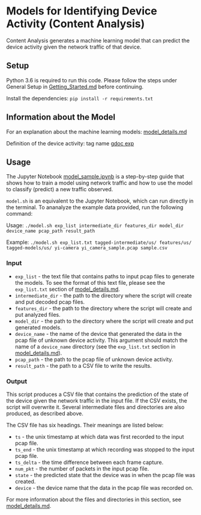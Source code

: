 # Models for Identifying Device Activity (Content Analysis)

Content Analysis generates a machine learning model that can predict the device activity given the network traffic of that device.

## Setup
Python 3.6 is required to run this code. Please follow the steps under General Setup in [Getting_Started.md](../Getting_Started.md#general-setup) before continuing.

Install the dependencies: `pip install -r requirements.txt`

## Information about the Model
For an explanation about the machine learning models: [model_details.md](model_details.md)

Definition of the device activity: tag name 
[gdoc exp](https://docs.google.com/document/d/1_s6brtocKG0zpdTVNWOxZZdJ1WSkJKKw9gbZh_32WJU/edit)

## Usage
The Jupyter Notebook [model_sample.ipynb](model_sample.ipynb) is a step-by-step guide that shows how to train a model using network traffic and how to use the model to classify (predict) a new traffic observed.

`model.sh` is an equivalent to the Jupyter Notebook, which can run directly in the terminal. To ananalyze the example data provided, run the following command:

Usage: `./model.sh exp_list intermediate_dir features_dir model_dir device_name pcap_path result_path`

Example: `./model.sh exp_list.txt tagged-intermediate/us/ features/us/ tagged-models/us/ yi-camera yi_camera_sample.pcap sample.csv`

### Input
- `exp_list` - the text file that contains paths to input pcap files to generate the models. To see the format of this text file, please see the `exp_list.txt` section of [model_details.md](model_details.md#exp_listtxt).
- `intermediate_dir` - the path to the directory where the script will create and put decoded pcap files.
- `features_dir` - the path to the directory where the script will create and put analyzed files.
- `model_dir` - the path to the directory where the script will create and put generated models.
- `device_name` - the name of the device that generated the data in the pcap file of unknown device activity. This argument should match the name of a `device_name` directory (see the `exp_list.txt` section in [model_details.md](model_details.md#exp_listtxt)).
- `pcap_path` - the path to the pcap file of unknown device activity.
- `result_path` - the path to a CSV file to write the results.

### Output
This script produces a CSV file that contains the prediction of the state of the device given the network traffic in the input file. If the CSV exists, the script will overwrite it. Several intermediate files and directories are also produced, as described above.

The CSV file has six headings. Their meanings are listed below:

- `ts` - the unix timestamp at which data was first recorded to the input pcap file.
- `ts_end` - the unix timestamp at which recording was stopped to the input pcap file.
- `ts_delta` - the time difference between each frame capture.
- `num_pkt` - the number of packets in the input pcap file.
- `state` - the predicted state that the device was in when the pcap file was created.
- `device` - the device name that the data in the pcap file was recorded on.

For more information about the files and directories in this section, see [model_details.md](model_details.md#scripts).
